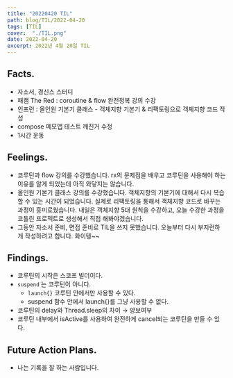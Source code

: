 ```yaml
---
title: "20220420 TIL"
path: blog/TIL/2022-04-20
tags: [TIL]
cover:  "./TIL.png"
date: 2022-04-20
excerpt: 2022년 4월 20일 TIL
---
```

## Facts.

- 자소서, 경신스 스터디
- 패캠 The Red : coroutine & flow 완전정복 강의 수강
- 인프런 : 올인원 기본기 클래스 - 객체지향 기본기 & 리팩토링으로 객체지향 코드 작성
- compose 메모앱 테스트 깨진거 수정
- 1시간 운동

## Feelings.

- 코루틴과 flow 강의를 수강했습니다. rx의 문제점을 배우고 코루틴을 사용해야 하는 이유를 알게 되었는데 아직 와닿지는 않습니다.
- 올인원 기본기 클래스 강의를 수강했습니다. 객체지향의 기본기에 대해서 다시 복습할 수 있는 시간이 되었습니다. 실제로 리팩토링을 통해서 객체지향 코드로 바꾸는 과정이 흥미로웠습니다. 내일은 객체지향 5대 원칙을 수강하고, 오늘 수강한 과정을 코틀린 프로젝트로 생성해서 직접 해봐야겠습니다.
- 그동안 자소서 준비, 면접 준비로 TIL을 쓰지 못했습니다. 오늘부터 다시 부지런하게 작성하려고 합니다. 화이텡~~

## Findings.

- 코루틴의 시작은 스코프 빌더이다.
- `suspend` 는 코루틴이 아니다.
    - `launch{}` 코루틴 안에서만 사용할 수 있다.
    - suspend 함수 안에서 launch{}를 그냥 사용할 수 없다.
- 코루틴의 delay와 Thread.sleep의 차이 → 양보여부
- 코루틴 내부에서 isActive를 사용하여 완전하게 cancel되는 코루틴을 만들 수 있다.

## Future Action Plans.

- 나는 기록을 잘 하는 사람입니다.